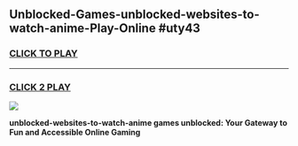 
## Unblocked-Games-unblocked-websites-to-watch-anime-Play-Online #uty43
<h3>
<a href="https://news.freeplayer.one?title=unblocked-websites-to-watch-anime&ref=3">CLICK TO PLAY</a></h3>
<hr>

<h3>
<a href="https://news.freeplayer.one?title=unblocked-websites-to-watch-anime&ref=3">CLICK 2 PLAY</a>
  
</h3>

<a href="https://news.freeplayer.one?title=unblocked-websites-to-watch-anime&ref=3"><img src="https://clearcache.store/games.png"></a>


**unblocked-websites-to-watch-anime games unblocked: Your Gateway to Fun and Accessible Online Gaming**

